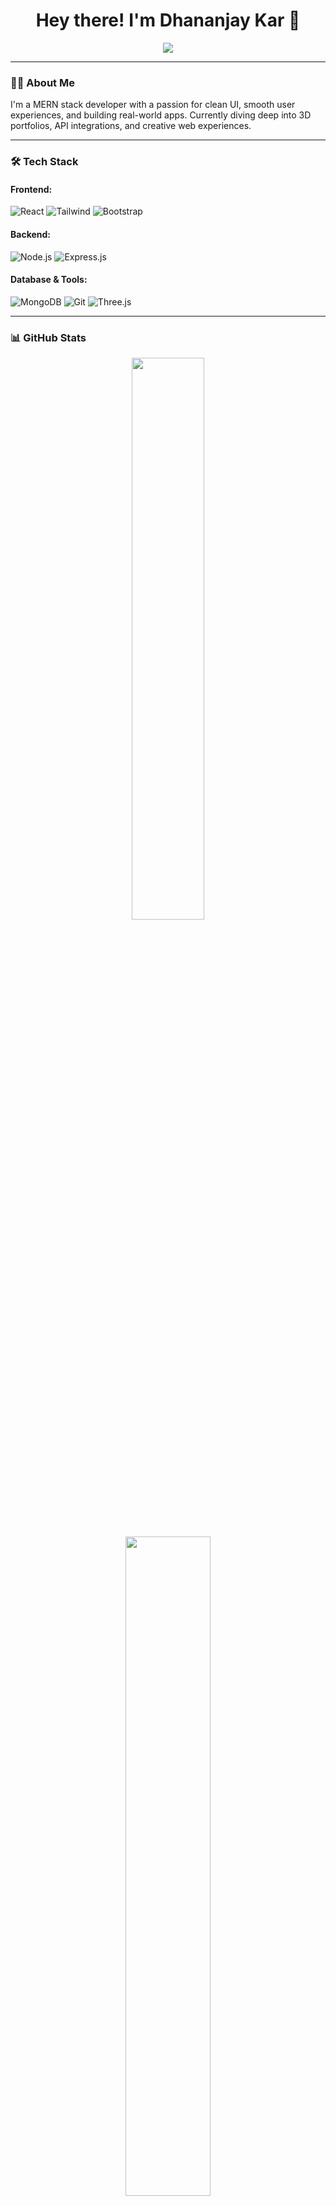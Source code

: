<h1 align="center">Hey there! I'm Dhananjay Kar 👋</h1>

<p align="center">
  <img src="https://readme-typing-svg.herokuapp.com?font=Fira+Code&pause=1000&color=00aced&center=true&vCenter=true&width=435&lines=MERN+Stack+Developer;Passionate+about+clean+UI+%26+UX;Exploring+3D+Web+with+Three.js" />
</p>

---

### 👨‍💻 About Me

I'm a MERN stack developer with a passion for clean UI, smooth user experiences, and building real-world apps. Currently diving deep into 3D portfolios, API integrations, and creative web experiences.

---

### 🛠️ Tech Stack

#### Frontend:
![React](https://img.shields.io/badge/-React-61DAFB?logo=react&logoColor=white&style=flat-square)
![Tailwind](https://img.shields.io/badge/-Tailwind_CSS-38B2AC?logo=tailwind-css&logoColor=white&style=flat-square)
![Bootstrap](https://img.shields.io/badge/-Bootstrap-563D7C?logo=bootstrap&logoColor=white&style=flat-square)

#### Backend:
![Node.js](https://img.shields.io/badge/-Node.js-339933?logo=node.js&logoColor=white&style=flat-square)
![Express.js](https://img.shields.io/badge/-Express.js-000000?logo=express&logoColor=white&style=flat-square)

#### Database & Tools:
![MongoDB](https://img.shields.io/badge/-MongoDB-47A248?logo=mongodb&logoColor=white&style=flat-square)
![Git](https://img.shields.io/badge/-Git-F05032?logo=git&logoColor=white&style=flat-square)
![Three.js](https://img.shields.io/badge/-Three.js-000000?logo=three.js&logoColor=white&style=flat-square)

---

### 📊 GitHub Stats

<p align="center">
  <img src="https://github-readme-stats.vercel.app/api?username=DhananjayKar&show_icons=true&theme=github_dark&hide_title=true&hide_border=true" width="48%" />
</p>

<p align="center">
  <img src="https://github-readme-stats.vercel.app/api/top-langs/?username=DhananjayKar&layout=compact&theme=github_dark&hide_border=true" width="52%" />
</p>

---

### 🌐 Let's Connect

- [Email](mailto:kardhananjay9@gmail.com): kardhananjay9@gmail.com

---

<p align="center">
  <img src="https://komarev.com/ghpvc/?username=DhananjayKar&style=flat-square&color=blue" />
</p>
